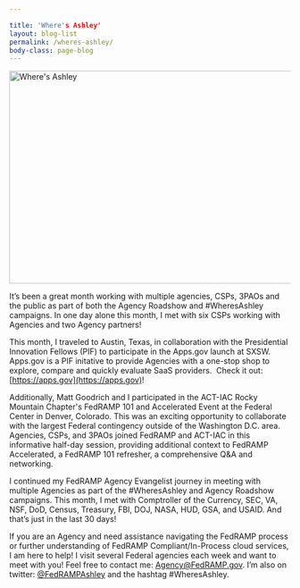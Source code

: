```yaml
---

title: 'Where's Ashley'
layout: blog-list
permalink: /wheres-ashley/
body-class: page-blog
---
```

<img class="alignnone wp-image-43899 size-large" src="https://s3.amazonaws.com/sitesusa/wp-content/uploads/sites/482/2016/01/Wheres-Ashley-1024x381.png" alt="Where's Ashley" width="1024" height="381" srcset="https://s3.amazonaws.com/sitesusa/wp-content/uploads/sites/482/2016/01/Wheres-Ashley-1024x381.png 1024w, https://s3.amazonaws.com/sitesusa/wp-content/uploads/sites/482/2016/01/Wheres-Ashley-300x111.png 300w, https://s3.amazonaws.com/sitesusa/wp-content/uploads/sites/482/2016/01/Wheres-Ashley-768x285.png 768w" sizes="(max-width: 1024px) 100vw, 1024px" />

It’s been a great month working with multiple agencies, CSPs, 3PAOs and the public as part of both the Agency Roadshow and #WheresAshley campaigns. In one day alone this month, I met with six CSPs working with Agencies and two Agency partners!

This month, I traveled to Austin, Texas, in collaboration with the Presidential Innovation Fellows (PIF) to participate in the Apps.gov launch at SXSW. Apps.gov is a PIF initative to provide Agencies with a one-stop shop to explore, compare and quickly evaluate SaaS providers.  Check it out: [https://apps.gov](https://apps.gov)!

Additionally, Matt Goodrich and I participated in the ACT-IAC Rocky Mountain Chapter's FedRAMP 101 and Accelerated Event at the Federal Center in Denver, Colorado. This was an exciting opportunity to collaborate with the largest Federal contingency outside of the Washington D.C. area. Agencies, CSPs, and 3PAOs joined FedRAMP and ACT-IAC in this informative half-day session, providing additional context to FedRAMP Accelerated, a FedRAMP 101 refresher, a comprehensive Q&A and networking.

I continued my FedRAMP Agency Evangelist journey in meeting with multiple Agencies as part of the #WheresAshley and Agency Roadshow campaigns. This month, I met with Comptroller of the Currency, SEC, VA, NSF, DoD, Census, Treasury, FBI, DOJ, NASA, HUD, GSA, and USAID. And that’s just in the last 30 days!

If you are an Agency and need assistance navigating the FedRAMP process or further understanding of FedRAMP Compliant/In-Process cloud services, I am here to help! I visit several Federal agencies each week and want to meet with you! Feel free to contact me: [Agency@FedRAMP.gov](mailto:agency@fedramp.gov). I’m also on twitter: [@FedRAMPAshley](https://twitter.com/fedrampashley) and the hashtag #WheresAshley.
